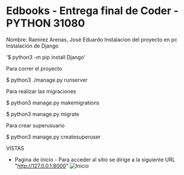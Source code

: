 # Edbooks - Entrega final de Coder - PYTHON 31080
Nombre: Ramirez Arenas, José Eduardo 
Instalacion del proyecto en pc 
Instalación de Django

'$ python3 -m pip install Django'

Para correr el proyecto

$ python3 ./manage.py runserver

Para realizar las migraciones

$ python3 manage.py makemigrations

$ python3 manage.py migrate

Para crear superusuario

$ python3 manage.py createsuperuser

VISTAS
- Pagina de inicio -
Para acceder al sitio se dirige a la siguiente URL "http://127.0.0.1:8000"
![Inicio](https://user-images.githubusercontent.com/106790128/180829141-4c12917c-8af7-48aa-81e8-08572aeb4bd6.PNG)
